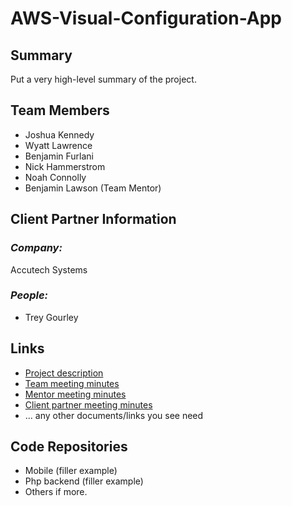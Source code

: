 # AWS-Visual-Configuration-App

## **Summary**

Put a very high-level summary of the project.

## **Team Members**

- Joshua Kennedy
- Wyatt Lawrence
- Benjamin Furlani
- Nick Hammerstrom
- Noah Connolly
- Benjamin Lawson (Team Mentor)

## **Client Partner Information**

### *Company:*
Accutech Systems

### *People:*
- Trey Gourley

## **Links**

- [Project description](ProjectDescription.md)
- [Team meeting minutes](MeetingMinutes/Team)
- [Mentor meeting minutes](MeetingMinutes/Mentor)
- [Client partner meeting minutes](MeetingMinutes/ClientPartner)
- ... any other documents/links you see need

## **Code Repositories**

- Mobile (filler example)
- Php backend (filler example)
- Others if more.
